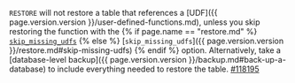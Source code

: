 `RESTORE` will not restore a table that references a [UDF]({{ page.version.version }}/user-defined-functions.md), unless you skip restoring the function with the {% if page.name == "restore.md" %} [`skip_missing_udfs`](#skip-missing-udfs) {% else %} [`skip_missing_udfs`]({{ page.version.version }}/restore.md#skip-missing-udfs) {% endif %} option. Alternatively, take a [database-level backup]({{ page.version.version }}/backup.md#back-up-a-database) to include everything needed to restore the table. [#118195](https://github.com/cockroachdb/cockroach/issues/118195)